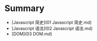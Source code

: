 # Summary

* [Javascript 简史](01 Javascript 简史.md)
* [Javascript 语法](02 Javascript 语法.md)
* [DOM](03 DOM.md)
